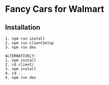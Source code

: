 # Fancy Cars for Walmart

## Installation

```
1. npm run install
2. npm run clientSetup
3. npm run dev

ALTERNATIVELY:
1. npm install
2. cd client/
3. npm install
4. cd ..
5. npm run dev
```

